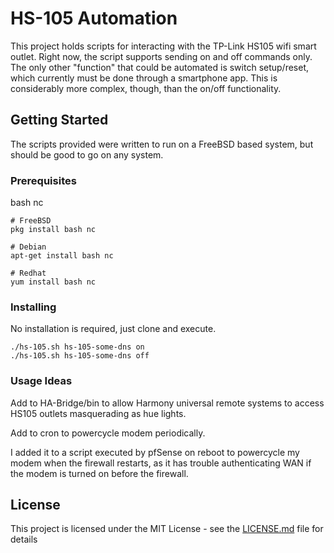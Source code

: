 # HS-105 Automation

This project holds scripts for interacting with the TP-Link HS105 wifi smart outlet.
Right now, the script supports sending on and off commands only. The only other "function" that could be automated is switch setup/reset, which currently must be done through a smartphone app. This is considerably more complex, though, than the on/off functionality.

## Getting Started

The scripts provided were written to run on a FreeBSD based system, but should be good to go on any system.

### Prerequisites

bash
nc

```
# FreeBSD
pkg install bash nc

# Debian
apt-get install bash nc

# Redhat
yum install bash nc
```

### Installing

No installation is required, just clone and execute.

```
./hs-105.sh hs-105-some-dns on
./hs-105.sh hs-105-some-dns off
```

### Usage Ideas

Add to HA-Bridge/bin to allow Harmony universal remote systems to access HS105 outlets masquerading as hue lights.

Add to cron to powercycle modem periodically.

I added it to a script executed by pfSense on reboot to powercycle my modem when the firewall restarts, as it has trouble authenticating WAN if the modem is turned on before the firewall.

## License

This project is licensed under the MIT License - see the [LICENSE.md](LICENSE.md) file for details
